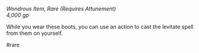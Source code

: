 *Wondrous Item, Rare (Requires Attunement)*  
*4,000 gp*

While you wear these boots, you can use an action to cast the levitate spell from them on yourself.

#rare
